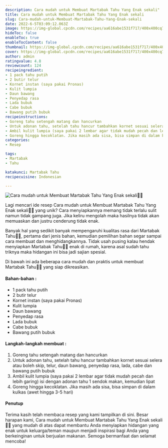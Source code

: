 ```yaml
---
description: Cara mudah untuk Membuat Martabak Tahu Yang Enak sekali"
title: Cara mudah untuk Membuat Martabak Tahu Yang Enak sekali
slug: Cara-mudah-untuk-Membuat-Martabak-Tahu-Yang-Enak-sekali
date: 2022-6-5T03:09:12.063Z
image: https://img-global.cpcdn.com/recipes/aa616abe1531f717/400x400cq70/photo.jpg
hideToc: false
enableToc: true
enableTocContent: false
thumbnail: https://img-global.cpcdn.com/recipes/aa616abe1531f717/400x400cq70/photo.jpg
cover: https://img-global.cpcdn.com/recipes/aa616abe1531f717/400x400cq70/photo.jpg
author: admin
ratingvalue: 4.8
reviewcount: 124
recipeingredient:
- 1 pack tahu putih
- 2 butir telur
- Kornet instan (saya pakai Pronas)
- Kulit lumpia
- Daun bawang
- Penyedap rasa
- Lada bubuk
- Cabe bubuk
- Bawang putih bubuk
recipeinstructions:
- Goreng tahu setengah matang dan hancurkan
- Untuk adonan tahu, setelah tahu hancur tambahkan kornet sesuai selera atau boleh skip, telur, daun bawang, penyedap rasa, lada, cabe dan bawang putih bubuk
- Ambil kulit lumpia (saya pakai 2 lembar agar tidak mudah pecah dan lebih garing) isi dengan adonan tahu 1 sendok makan, kemudian lipat
- Goreng hingga kecoklatan. Jika masih ada sisa, bisa simpan di dalam kulkas (awet hingga 3-5 hari)
categories:
- Resep

tags:
- Martabak
- Tahu

katakunci: Martabak Tahu
recipecuisine: Indonesian

---
```


![Cara mudah untuk Membuat Martabak Tahu Yang Enak sekali👩‍🍳](https://img-global.cpcdn.com/recipes/aa616abe1531f717/400x400cq70/photo.jpg)

Lagi mencari ide resep Cara mudah untuk Membuat Martabak Tahu Yang Enak sekali👩‍🍳 yang unik? Cara menyiapkannya memang tidak terlalu sulit namun tidak gampang juga. Jika keliru mengolah maka hasilnya tidak akan memuaskan dan justru cenderung tidak enak.

Banyak hal yang sedikit banyak mempengaruhi kualitas rasa dari Martabak Tahu👩‍🍳, pertama dari jenis bahan, kemudian pemilihan bahan segar sampai cara membuat dan menghidangkannya. Tidak usah pusing kalau hendak menyiapkan Martabak Tahu👩‍🍳 enak di rumah, karena asal sudah tahu triknya maka hidangan ini bisa jadi sajian spesial.

Di bawah ini ada beberapa cara mudah dan praktis untuk membuat Martabak Tahu👩‍🍳 yang siap dikreasikan.

<!--inarticleads1-->

#### Bahan-bahan :

- 1 pack tahu putih
- 2 butir telur
- Kornet instan (saya pakai Pronas)
- Kulit lumpia
- Daun bawang
- Penyedap rasa
- Lada bubuk
- Cabe bubuk
- Bawang putih bubuk

<!--inarticleads2-->

#### Langkah-langkah membuat :

1. Goreng tahu setengah matang dan hancurkan
1. Untuk adonan tahu, setelah tahu hancur tambahkan kornet sesuai selera atau boleh skip, telur, daun bawang, penyedap rasa, lada, cabe dan bawang putih bubuk
1. Ambil kulit lumpia (saya pakai 2 lembar agar tidak mudah pecah dan lebih garing) isi dengan adonan tahu 1 sendok makan, kemudian lipat
1. Goreng hingga kecoklatan. Jika masih ada sisa, bisa simpan di dalam kulkas (awet hingga 3-5 hari)

#### Penutup

Terima kasih telah membaca resep yang kami tampilkan di sini. Besar harapan kami, Cara mudah untuk Membuat Martabak Tahu Yang Enak sekali👩‍🍳 yang mudah di atas dapat membantu Anda menyiapkan hidangan yang enak untuk keluarga/teman maupun menjadi inspirasi bagi Anda yang berkeinginan untuk berjualan makanan. Semoga bermanfaat dan selamat mencoba!